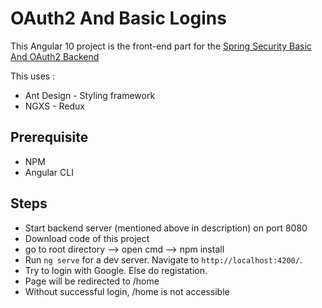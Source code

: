 # OAuth2 And Basic Logins

This Angular 10 project is the front-end part for the [Spring Security Basic And OAuth2 Backend](https://github.com/pratsonii/SpringSecurityBasicAndOAuth2)

This uses :
- Ant Design - Styling framework
- NGXS - Redux

## Prerequisite
-   NPM
-   Angular CLI

## Steps

-   Start backend server (mentioned above in description) on port 8080
-   Download code of this project
-   go to root directory --> open cmd --> npm install
-   Run `ng serve` for a dev server. Navigate to `http://localhost:4200/`.
-   Try to login with Google. Else do registation.
-   Page will be redirected to /home
-   Without successful login, /home is not accessible
